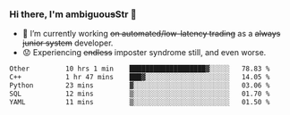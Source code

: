 ### Hi there, I'm ambiguou~~s~~Str 👋

<!--
**ambiguoustexture/ambiguoustexture** is a ✨ _special_ ✨ repository because its `README.md` (this file) appears on your GitHub profile.

Here are some ideas to get you started:
-->
- 🔭 I’m currently working ~~on automated/low-latency trading~~ as a ~~always junior system~~ developer.
- :worried: Experiencing ~~endless~~ imposter syndrome still, and even worse.

<!--START_SECTION:waka-->

```txt
Other         10 hrs 1 min    ███████████████████▓░░░░░   78.83 %
C++           1 hr 47 mins    ███▓░░░░░░░░░░░░░░░░░░░░░   14.05 %
Python        23 mins         ▓░░░░░░░░░░░░░░░░░░░░░░░░   03.06 %
SQL           12 mins         ▒░░░░░░░░░░░░░░░░░░░░░░░░   01.70 %
YAML          11 mins         ▒░░░░░░░░░░░░░░░░░░░░░░░░   01.50 %
```

<!--END_SECTION:waka-->
